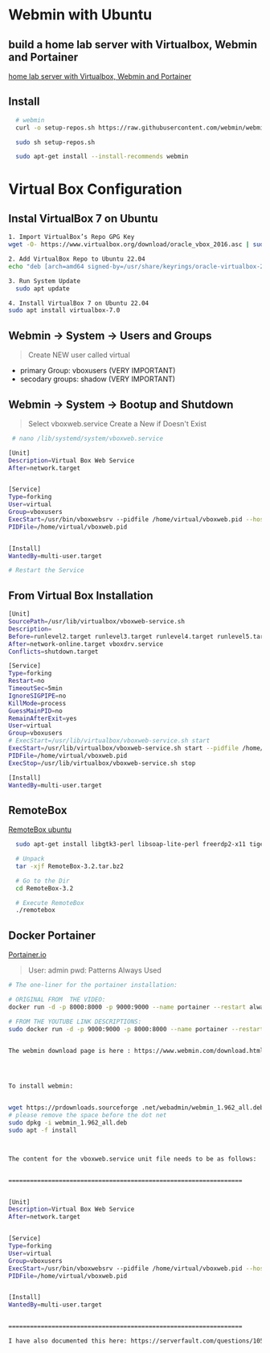 # Webmin with Ubuntu

## build a home lab server with Virtualbox, Webmin and Portainer

[home lab server with Virtualbox, Webmin and Portainer](https://www.youtube.com/watch?v=cTufqsBbXOU)

## Install
```bash
  # webmin
  curl -o setup-repos.sh https://raw.githubusercontent.com/webmin/webmin/master/setup-repos.sh

  sudo sh setup-repos.sh

  sudo apt-get install --install-recommends webmin 
```

# Virtual Box Configuration

## Instal VirtualBox 7 on Ubuntu
```bash
1. Import VirtualBox’s Repo GPG Key
wget -O- https://www.virtualbox.org/download/oracle_vbox_2016.asc | sudo gpg --dearmor --yes --output /usr/share/keyrings/oracle-virtualbox-2016.gpg

2. Add VirtualBox Repo to Ubuntu 22.04
echo "deb [arch=amd64 signed-by=/usr/share/keyrings/oracle-virtualbox-2016.gpg] http://download.virtualbox.org/virtualbox/debian $(lsb_release -cs) contrib" | sudo tee /etc/apt/sources.list.d/virtualbox.list

3. Run System Update
  sudo apt update

4. Install VirtualBox 7 on Ubuntu 22.04
sudo apt install virtualbox-7.0

```

## Webmin -> System -> Users and Groups
  > Create NEW user called virtual
  * primary Group: vboxusers (VERY IMPORTANT)
  * secodary groups: shadow (VERY IMPORTANT)

## Webmin -> System -> Bootup and Shutdown
> Select vboxweb.service
Create a New if Doesn't Exist
```bash
 # nano /lib/systemd/system/vboxweb.service 

[Unit]
Description=Virtual Box Web Service
After=network.target


[Service]
Type=forking
User=virtual
Group=vboxusers
ExecStart=/usr/bin/vboxwebsrv --pidfile /home/virtual/vboxweb.pid --host=0.0.0.0 --background
PIDFile=/home/virtual/vboxweb.pid


[Install]
WantedBy=multi-user.target

# Restart the Service

```

## From Virtual Box Installation
```bash
[Unit]
SourcePath=/usr/lib/virtualbox/vboxweb-service.sh
Description=
Before=runlevel2.target runlevel3.target runlevel4.target runlevel5.target shutdown.target 
After=network-online.target vboxdrv.service 
Conflicts=shutdown.target 

[Service]
Type=forking
Restart=no
TimeoutSec=5min
IgnoreSIGPIPE=no
KillMode=process
GuessMainPID=no
RemainAfterExit=yes
User=virtual
Group=vboxusers
# ExecStart=/usr/lib/virtualbox/vboxweb-service.sh start
ExecStart=/usr/lib/virtualbox/vboxweb-service.sh start --pidfile /home/virtual/vboxweb.pid --host=0.0.0.0 --background
PIDFile=/home/virtual/vboxweb.pid
ExecStop=/usr/lib/virtualbox/vboxweb-service.sh stop

[Install]
WantedBy=multi-user.target
```


## RemoteBox

[RemoteBox ubuntu](https://remotebox.knobgoblin.org.uk/?page=installubuntu)
```bash
  sudo apt-get install libgtk3-perl libsoap-lite-perl freerdp2-x11 tigervnc-viewer

  # Unpack
  tar -xjf RemoteBox-3.2.tar.bz2 

  # Go to the Dir
  cd RemoteBox-3.2

  # Execute RemoteBox
  ./remotebox
```

## Docker Portainer
[Portainer.io](http://shifthunter:9000/#!/2/docker/containers)
> User: admin
> pwd: Patterns Always Used

```bash
# The one-liner for the portainer installation:

# ORIGINAL FROM  THE VIDEO:
docker run -d -p 8000:8000 -p 9000:9000 --name portainer --restart always -v /var/run/docker.sock:/var/run/docker.sock -v portainer_data:/data portainer/portainer-ce

# FROM THE YOUTUBE LINK DESCRIPTIONS:
sudo docker run -d -p 9000:9000 -p 8000:8000 --name portainer --restart always -v /var/run/docker.sock:/var/run/docker.sock  portainer/portainer


The webmin download page is here : https://www.webmin.com/download.html




To install webmin:


wget https://prdownloads.sourceforge .net/webadmin/webmin_1.962_all.deb
# please remove the space before the dot net
sudo dpkg -i webmin_1.962_all.deb 
sudo apt -f install



The content for the vboxweb.service unit file needs to be as follows:


=================================================================


[Unit]
Description=Virtual Box Web Service
After=network.target


[Service]
Type=forking
User=virtual
Group=vboxusers
ExecStart=/usr/bin/vboxwebsrv --pidfile /home/virtual/vboxweb.pid --host=0.0.0.0 --background
PIDFile=/home/virtual/vboxweb.pid


[Install]
WantedBy=multi-user.target


=================================================================

I have also documented this here: https://serverfault.com/questions/105...

```